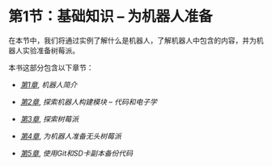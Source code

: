 # 第1节：基础知识 – 为机器人准备

在本节中，我们将通过实例了解什么是机器人，了解机器人中包含的内容，并为机器人实验准备树莓派。

本书这部分包含以下章节：

+   [*第1章*](B15660_01_Final_ASB_ePub.xhtml#_idTextAnchor019), *机器人简介*

+   [*第2章*](B15660_02_Final_ASB_ePub.xhtml#_idTextAnchor033), *探索机器人构建模块 – 代码和电子学*

+   [*第3章*](B15660_03_Final_ASB_ePub.xhtml#_idTextAnchor050), *探索树莓派*

+   [*第4章*](B15660_04_Final_ASB_ePub.xhtml#_idTextAnchor063), *为机器人准备无头树莓派*

+   [*第5章*](B15660_05_Final_ASB_ePub.xhtml#_idTextAnchor081), *使用Git和SD卡副本备份代码*
